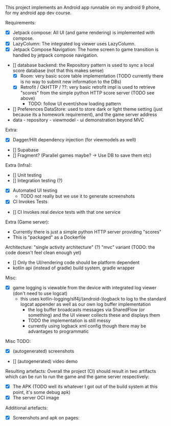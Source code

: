 This project implements an Android app runnable on my android 9 phone, for my android app dev course.

Requirements:
- [x] Jetpack compose: All UI (and game rendering) is implemented with compose.
- [x] LazyColumn: The integrated log viewer uses LazyColumn.
- [x] Jetpack Compose Navigation: The home screen to game transition is handled by jetpack compose navigation.
- [] database backend: the Repository pattern is used to sync a local score database (not that this makes sense) 
  - [x] Room: very basic score table implementation (TODO currently there is no way to submit new information to the DBs)
  - [x] Retrofit / OkHTTP / ??: very basic retrofit impl is used to retrieve "scores" from the simple python HTTP score server  (TODO see above)
    - TODO: follow UI event/show loading pattern
- [] Preferences DataStore: used to store dark or light theme setting (just because its a homework requirement), and the game server address
- data - repository - viewmodel - ui demonstration beyond MVC

Extra:
- [x] Dagger/Hilt dependency injection (for viewmodels as well)
- [] Supabase
- [] Fragment? (Parallel games maybe? -> Use DB to save them etc)

Extra (Infra):
- [] Unit testing
- [] Integration testing (?)
- [x] Automated UI testing
  - TODO not really but we use it to generate screenshots
- [x] CI Invokes Tests
- [] CI Invokes real device tests with that one service

Extra (Game server):
- Currently there is just a simple python HTTP server providing "scores"
- This is "packaged" as a Dockerfile

Architecture:
"single activity architecture"  (?)
"mvc" variant (TODO: the code doesn't feel clean enough yet)
- [] Only the UI/rendering code should be platform dependent
- kotlin api (instead of gradle) build system, gradle wrapper

Misc:
- [x] game logging is viewable from the device with integrated log viewer (don't need to use logcat)
  - this uses kotlin-logging/slf4j/(android-)logback to log to the standard logcat appender as well as our own log buffer implementation
    - the log buffer broadcasts messages via SharedFlow (or something) and the UI viewer collects these and displays them
    - TODO the implementation is still messy
    - currently using logback xml config though there may be advantages to programmatic

Misc TODO:
- [x] (autogenerated) screenshots
- [] (autogenerated) video demo

Resulting artefacts:
Overall the project (CI) should result in two artifacts which can be run to run the game and the game server respectively:
- [x] The APK (TODO well its whatever I got out of the build system at this point, it's some debug apk)
- [x] The server OCI image

Additional artefacts:
- [x] Screenshots and apk on pages: 